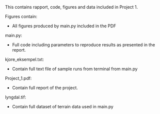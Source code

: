 This contains rapport, code, figures and data included in Project 1.

Figures contain:
* All figures produced by main.py included in the PDF

main.py:
* Full code including parameters to reproduce results as presented in the report.

kjore_eksempel.txt:
* Contain full text file of sample runs from terminal from main.py

Project_1.pdf:
* Contain full report of the project.

lyngdal.tif:
* Contain full dataset of terrain data used in main.py
